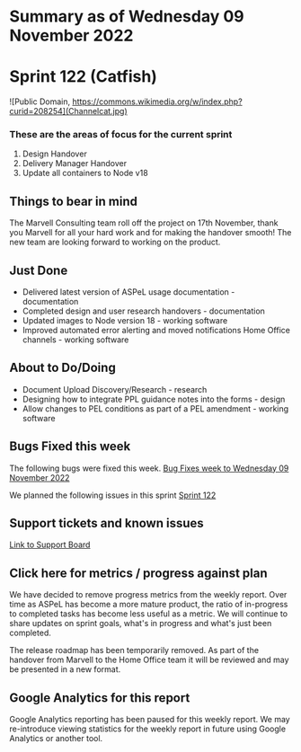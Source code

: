 # Summary as of Wednesday 09 November 2022 

# Sprint 122 (Catfish)

![Public Domain, https://commons.wikimedia.org/w/index.php?curid=208254](Channelcat.jpg)

### These are the areas of focus for the current sprint
1. Design Handover
2. Delivery Manager Handover
3. Update all containers to Node v18


## Things to bear in mind
The Marvell Consulting team roll off the project on 17th November, thank you Marvell for all your hard work and for making the handover smooth! The new team are looking forward to working on the product.

## Just Done
* Delivered latest version of ASPeL usage documentation - documentation
* Completed design and user research handovers - documentation
* Updated images to Node version 18 - working software
* Improved automated error alerting and moved notifications Home Office channels - working software

## About to Do/Doing
* Document Upload Discovery/Research - research
* Designing how to integrate PPL guidance notes into the forms - design
* Allow changes to PEL conditions as part of a PEL amendment - working software

## Bugs Fixed this week
The following bugs were fixed this week.
[Bug Fixes week to Wednesday 09 November 2022](graphs/bugs091122.png)

We planned the following issues in this sprint 
[Sprint 122](graphs/planned091122.png)

## Support tickets and known issues
[Link to Support Board](https://collaboration.homeoffice.gov.uk/jira/secure/RapidBoard.jspa?rapidView=1717)


## Click here for metrics / progress against plan

We have decided to remove progress metrics from the weekly report. Over time as ASPeL has become a more mature product, the ratio of in-progress to completed tasks has become less useful as a metric. We will continue to share updates on sprint goals, what's in progress and what's just been completed.

The release roadmap has been temporarily removed. As part of the handover from Marvell to the Home Office team it will be reviewed and may be presented in a new format.

## Google Analytics for this report
Google Analytics reporting has been paused for this weekly report. We may re-introduce viewing statistics for the weekly report in future using Google Analytics or another tool.
